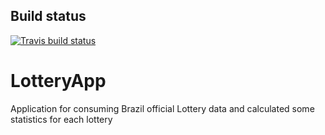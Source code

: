 
## Build status
[![Travis build status](https://img.shields.io/travis/rsmivb/LotteryApp/master.svg?label=master&style=flat-square)](https://travis-ci.org/rsmivb/LotteryApp)

# LotteryApp
Application for consuming Brazil official Lottery data and calculated some statistics for each lottery 
